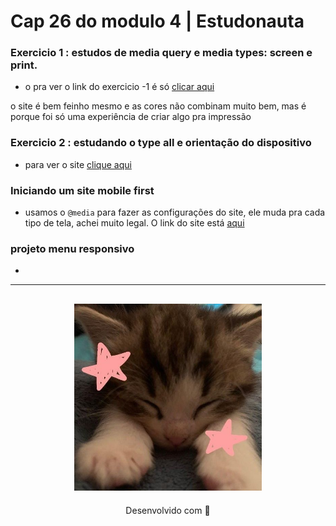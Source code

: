 # Cap 26 do modulo 4 | Estudonauta

### Exercicio 1 : estudos de media query e media types: screen e print. 

  * o pra ver o link do exercicio -1 é só [clicar aqui](https://media-queries-estudonauta.netlify.app/)

o site é bem feinho mesmo e as cores não combinam muito bem, mas é porque foi só uma experiência de criar algo pra impressão

### Exercicio 2 : estudando o type all e orientação do dispositivo 
*  para ver o site [clique aqui](https://mudar-orientacao-do-celular.netlify.app/)

### Iniciando um site mobile first 
  *  usamos o `@media` para fazer as configurações do site, ele muda pra cada tipo de tela, achei muito legal. O link do site está [aqui](https://site-media-queries.netlify.app/) 
  
### projeto menu responsivo 
* 

---
<h2 align="center">
  <img src="../../img/catzinho.jpg" width="300">
</h2>
<p align="center">
Desenvolvido com 🧡
</p>